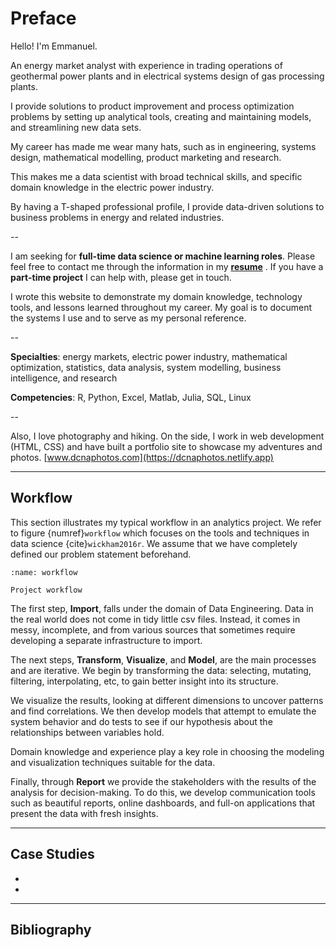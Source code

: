 # Preface

Hello! I'm Emmanuel.

An energy market analyst with experience in trading operations of geothermal power plants and in electrical systems design of gas processing plants.

I provide solutions to product improvement and process optimization problems by setting up analytical tools, creating and maintaining models, and streamlining new data sets.

My career has made me wear many hats, such as in engineering, systems design, mathematical modelling, product marketing and research.

This makes me a data scientist with broad technical skills, and specific domain knowledge in the electric power industry.

By having a T-shaped professional profile, I provide data-driven solutions to business problems in energy and related industries.

--


I am seeking for **full-time data science or machine learning roles**. Please feel free to contact me through the information in my [**resume**](www.ecdecena.com/cv/resume-emmanuel-decena.pdf) . If you have a **part-time project** I can help with, please get in touch.

I wrote this website to demonstrate my domain knowledge, technology tools, and lessons learned throughout my career. My goal is to document the systems I use and to serve as my personal reference.

--

**Specialties**: energy markets, electric power industry, mathematical optimization, statistics, data analysis, system modelling, business intelligence, and research

**Competencies**: R, Python, Excel, Matlab, Julia, SQL, Linux

--

Also, I love photography and hiking. On the side, I work in web development  (HTML, CSS) and have built a portfolio site to showcase my adventures and photos. [www.dcnaphotos.com](https://dcnaphotos.netlify.app)

---

## Workflow

This section illustrates my typical workflow in an analytics project. We refer to figure {numref}`workflow` which focuses on the tools and techniques in data science {cite}`wickham2016r`. We assume that we have completely defined our problem statement beforehand.

```{figure} ../images/workflow.png
:name: workflow

Project workflow
```

The first step, **Import**, falls under the domain of Data Engineering. Data in the real world does not come in tidy little csv files. Instead, it comes in messy, incomplete, and from various sources that sometimes require developing a separate infrastructure to import.

The next steps, **Transform**, **Visualize**, and **Model**, are the main processes and are iterative. We begin by transforming the data: selecting, mutating, filtering, interpolating, etc, to gain better insight into its structure.

We visualize the results, looking at different dimensions to uncover patterns and find correlations. We then develop models that attempt to emulate the system behavior and do tests to see if our hypothesis about the relationships between variables hold.

Domain knowledge and experience play a key role in choosing the modeling and visualization techniques suitable for the data.

Finally, through **Report** we provide the stakeholders with the results of the analysis for decision-making. To do this, we develop communication tools such as beautiful reports, online dashboards, and full-on applications that present the data with fresh insights.

---

## Case Studies

* [](./mnist.ipynb)
* [](./london.ipynb)

---

## Bibliography

```{bibliography} ../_bibliography/references.bib
```
